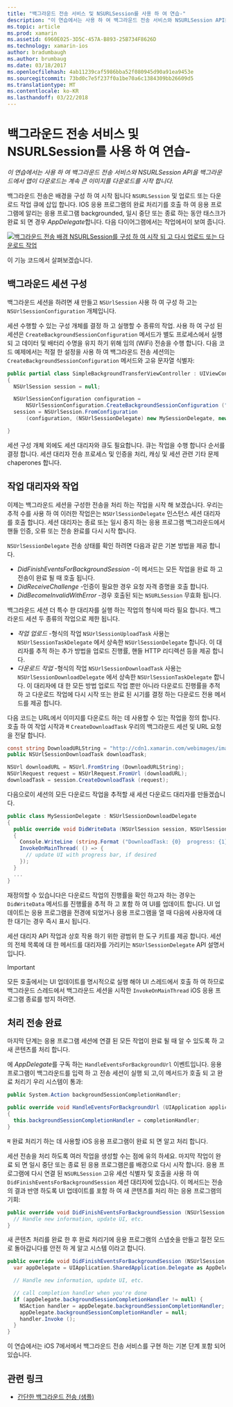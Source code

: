 ```yaml
---
title: "백그라운드 전송 서비스 및 NSURLSession를 사용 하 여 연습-"
description: "이 연습에서는 사용 하 여 백그라운드 전송 서비스와 NSURLSession API을 백그라운드에서 앱이 다운로드는 계속 큰 이미지를 다운로드를 시작 합니다."
ms.topic: article
ms.prod: xamarin
ms.assetid: 6960E025-3D5C-457A-B893-25B734F8626D
ms.technology: xamarin-ios
author: bradumbaugh
ms.author: brumbaug
ms.date: 03/18/2017
ms.openlocfilehash: 4ab11239caf5986bba52f080945d90a91ea9453e
ms.sourcegitcommit: 73bd0c7e5f237f0a1be70a6c1384309bb26609d5
ms.translationtype: MT
ms.contentlocale: ko-KR
ms.lasthandoff: 03/22/2018
---
```

# <a name="walkthrough---using-background-transfer-service-and-nsurlsession"></a>백그라운드 전송 서비스 및 NSURLSession를 사용 하 여 연습-

_이 연습에서는 사용 하 여 백그라운드 전송 서비스와 NSURLSession API을 백그라운드에서 앱이 다운로드는 계속 큰 이미지를 다운로드를 시작 합니다._

백그라운드 전송은 배경을 구성 하 여 시작 됩니다 `NSURLSession` 및 업로드 또는 다운로드 작업 큐에 삽입 합니다. IOS 응용 프로그램의 완료 처리기를 호출 하 여 응용 프로그램에 알리는 응용 프로그램 backgrounded, 일시 중단 또는 종료 하는 동안 태스크가 완료 되 면 경우 *AppDelegate*합니다. 다음 다이어그램에서는 작업에서이 보여 줍니다.

 [![](background-transfer-walkthrough-images/transfer.png "백그라운드 전송 배경 NSURLSession를 구성 하 여 시작 되 고 다시 업로드 또는 다운로드 작업")](background-transfer-walkthrough-images/transfer.png#lightbox)

이 기능 코드에서 살펴보겠습니다.

## <a name="configuring-a-background-session"></a>백그라운드 세션 구성

백그라운드 세션을 하려면 새 만들고 `NSUrlSession` 사용 하 여 구성 하 고는 `NSUrlSessionConfiguration` 개체입니다.

세션 수행할 수 있는 구성 개체를 결정 하 고 실행할 수 종류의 작업.
사용 하 여 구성 된 세션은 `CreateBackgroundSessionConfiguration` 메서드가 별도 프로세스에서 실행 되 고 데이터 및 배터리 수명을 유지 하기 위해 임의 (WiFi) 전송을 수행 합니다.
다음 코드 예제에서는 적절 한 설정을 사용 하 여 백그라운드 전송 세션의는 `CreateBackgroundSessionConfiguration` 메서드와 고유 문자열 식별자:

```csharp
public partial class SimpleBackgroundTransferViewController : UIViewController
{
  NSUrlSession session = null;

  NSUrlSessionConfiguration configuration =
      NSUrlSessionConfiguration.CreateBackgroundSessionConfiguration ("com.SimpleBackgroundTransfer.BackgroundSession");
  session = NSUrlSession.FromConfiguration
      (configuration, (NSUrlSessionDelegate) new MySessionDelegate, new NSOperationQueue());

}
```

세션 구성 개체 외에도 세션 대리자와 큐도 필요합니다.
큐는 작업을 수행 합니다 순서를 결정 합니다. 세션 대리자 전송 프로세스 및 인증을 처리, 캐싱 및 세션 관련 기타 문제 chaperones 합니다.

## <a name="working-with-tasks-and-delegates"></a>작업 대리자와 작업

이제는 백그라운드 세션을 구성한 전송을 처리 하는 작업을 시작 해 보겠습니다. 우리는 추적 수를 사용 하 여 이러한 작업은는 `NSUrlSessionDelegate` 인스턴스 세션 대리자를 호출 합니다. 세션 대리자는 종료 또는 일시 중지 하는 응용 프로그램 백그라운드에서 핸들 인증, 오류 또는 전송 완료를 다시 시작 합니다.

`NSUrlSessionDelegate` 전송 상태를 확인 하려면 다음과 같은 기본 방법을 제공 합니다.

-  *DidFinishEventsForBackgroundSession* -이 메서드는 모든 작업을 완료 하 고 전송이 완료 될 때 호출 됩니다.
-  *DidReceiveChallenge* -인증이 필요한 경우 요청 자격 증명을 호출 합니다.
-  *DidBecomeInvalidWithError* -경우 호출된 되는 `NSURLSession` 무효화 됩니다.


백그라운드 세션 더 특수 한 대리자를 실행 하는 작업의 형식에 따라 필요 합니다. 백그라운드 세션 두 종류의 작업으로 제한 됩니다.

-  *작업 업로드* -형식의 작업 `NSUrlSessionUploadTask` 사용는 `NSUrlSessionTaskDelegate` 에서 상속한 `NSUrlSessionDelegate` 합니다. 이 대리자를 추적 하는 추가 방법을 업로드 진행률, 핸들 HTTP 리디렉션 등을 제공 합니다.
-  *다운로드 작업* -형식의 작업 `NSUrlSessionDownloadTask` 사용는 `NSUrlSessionDownloadDelegate` 에서 상속한 `NSUrlSessionTaskDelegate` 합니다. 이 대리자에 대 한 모든 방법 업로드 작업 뿐만 아니라 다운로드 진행률을 추적 하 고 다운로드 작업에 다시 시작 또는 완료 된 시기를 결정 하는 다운로드 전용 메서드를 제공 합니다.


다음 코드는 URL에서 이미지를 다운로드 하는 데 사용할 수 있는 작업을 정의 합니다. 호출 하 여 작업 시작과 म `CreateDownloadTask` 우리의 백그라운드 세션 및 URL 요청을 전달 합니다.

```csharp
const string DownloadURLString = "http://cdn1.xamarin.com/webimages/images/xamarin.png";
public NSUrlSessionDownloadTask downloadTask;

NSUrl downloadURL = NSUrl.FromString (DownloadURLString);
NSUrlRequest request = NSUrlRequest.FromUrl (downloadURL);
downloadTask = session.CreateDownloadTask (request);
```

다음으로이 세션의 모든 다운로드 작업을 추적할 새 세션 다운로드 대리자를 만들겠습니다.

```csharp
public class MySessionDelegate : NSUrlSessionDownloadDelegate
{
  public override void DidWriteData (NSUrlSession session, NSUrlSessionDownloadTask downloadTask, long bytesWritten, long totalBytesWritten, long totalBytesExpectedToWrite)
  {
    Console.WriteLine (string.Format ("DownloadTask: {0}  progress: {1}", downloadTask, progress));
    InvokeOnMainThread( () => {
      // update UI with progress bar, if desired
    });
  }
  ...
}
```

재정의할 수 있습니다은 다운로드 작업의 진행률을 확인 하고자 하는 경우는 `DidWriteData` 메서드를 진행률을 추적 하 고 포함 하 여 UI를 업데이트 합니다. UI 업데이트는 응용 프로그램을 전경에 되었거나 응용 프로그램을 열 때 다음에 사용자에 대 한 대기는 경우 즉시 표시 됩니다.

세션 대리자 API 작업과 상호 작용 하기 위한 광범위 한 도구 키트를 제공 합니다. 세션의 전체 목록에 대 한 메서드를 대리자를 가리키는 `NSUrlSessionDelegate` API 설명서입니다.

> [!IMPORTANT]
> 모든 호출에서는 UI 업데이트를 명시적으로 실행 해야 UI 스레드에서 호출 하 여 하므로 백그라운드 스레드에서 백그라운드 세션을 시작한 `InvokeOnMainThread` iOS 응용 프로그램 종료를 방지 하려면. 


## <a name="handling-transfer-completion"></a>처리 전송 완료

마지막 단계는 응용 프로그램 세션에 연결 된 모든 작업이 완료 될 때 알 수 있도록 하 고 새 콘텐츠를 처리 합니다.

에 *AppDelegate*를 구독 하는 `HandleEventsForBackgroundUrl` 이벤트입니다. 응용 프로그램이 백그라운드를 입력 하 고 전송 세션이 실행 되 고,이 메서드가 호출 되 고 완료 처리기 우리 시스템이 통과:

```csharp
public System.Action backgroundSessionCompletionHandler;

public override void HandleEventsForBackgroundUrl (UIApplication application, string sessionIdentifier, System.Action completionHandler)
{
  this.backgroundSessionCompletionHandler = completionHandler;
}
```

म 완료 처리기 하는 데 사용할 iOS 응용 프로그램이 완료 되 면 알고 처리 합니다.

세션 전송을 처리 하도록 여러 작업을 생성할 수는 점에 유의 하세요. 마지막 작업이 완료 되 면 일시 중단 또는 종료 된 응용 프로그램은를 배경으로 다시 시작 합니다. 응용 프로그램에 다시 연결 된 `NSURLSession` 고유 세션 식별자 및 호출을 사용 하 여 `DidFinishEventsForBackgroundSession` 세션 대리자에 있습니다. 이 메서드는 전송의 결과 반영 하도록 UI 업데이트를 포함 하 여 새 콘텐츠를 처리 하는 응용 프로그램의 기회:

```csharp
public override void DidFinishEventsForBackgroundSession (NSUrlSession session) {
  // Handle new information, update UI, etc.
}
```

새 콘텐츠 처리를 완료 한 후 완료 처리기에 응용 프로그램의 스냅숏을 만들고 절전 모드로 돌아갑니다를 안전 하 게 알고 시스템 이라고 합니다.

```csharp
public override void DidFinishEventsForBackgroundSession (NSUrlSession session) {
  var appDelegate = UIApplication.SharedApplication.Delegate as AppDelegate;

  // Handle new information, update UI, etc.

  // call completion handler when you're done
  if (appDelegate.backgroundSessionCompletionHandler != null) {
    NSAction handler = appDelegate.backgroundSessionCompletionHandler;
    appDelegate.backgroundSessionCompletionHandler = null;
    handler.Invoke ();
  }
}
```

이 연습에서는 iOS 7에서에서 백그라운드 전송 서비스를 구현 하는 기본 단계 포함 되어 있습니다.



## <a name="related-links"></a>관련 링크

- [간단한 백그라운드 전송 (샘플)](https://developer.xamarin.com/samples/monotouch/SimpleBackgroundTransfer/)
